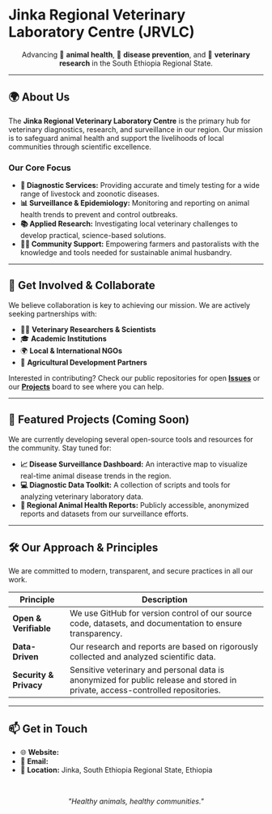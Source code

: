 <p align="center">
  <!-- Optional: Add your logo here. Uncomment and replace the src. -->
  <!-- <img src="URL_TO_YOUR_LOGO.png" alt="JRVLC Logo" width="150"/> -->
  <h1>Jinka Regional Veterinary Laboratory Centre (JRVLC)</h1>
</p>

<p align="center">
  Advancing 🐄 <b>animal health</b>, 🔬 <b>disease prevention</b>, and 🧪 <b>veterinary research</b> in the South Ethiopia Regional State.
</p>

---

## 🌍 About Us

The **Jinka Regional Veterinary Laboratory Centre** is the primary hub for veterinary diagnostics, research, and surveillance in our region. Our mission is to safeguard animal health and support the livelihoods of local communities through scientific excellence.

### Our Core Focus
-   **🧬 Diagnostic Services:** Providing accurate and timely testing for a wide range of livestock and zoonotic diseases.
-   **📊 Surveillance & Epidemiology:** Monitoring and reporting on animal health trends to prevent and control outbreaks.
-   **📚 Applied Research:** Investigating local veterinary challenges to develop practical, science-based solutions.
-   **👨‍🌾 Community Support:** Empowering farmers and pastoralists with the knowledge and tools needed for sustainable animal husbandry.

---

## 🤝 Get Involved & Collaborate

We believe collaboration is key to achieving our mission. We are actively seeking partnerships with:

-   👩‍🔬 **Veterinary Researchers & Scientists**
-   🎓 **Academic Institutions**
-   🌍 **Local & International NGOs**
-   🤝 **Agricultural Development Partners**

Interested in contributing? Check our public repositories for open **[Issues](https://github.com/Jinka-Regional-Veterinary-Laboratory?tab=repositories)** or our **[Projects](https://github.com/orgs/Jinka-Regional-Veterinary-Laboratory/projects)** board to see where you can help.

---

## 🚀 Featured Projects (Coming Soon)

We are currently developing several open-source tools and resources for the community. Stay tuned for:

-   **📈 Disease Surveillance Dashboard:** An interactive map to visualize real-time animal disease trends in the region.
-   **💻 Diagnostic Data Toolkit:** A collection of scripts and tools for analyzing veterinary laboratory data.
-   **📄 Regional Animal Health Reports:** Publicly accessible, anonymized reports and datasets from our surveillance efforts.

---

## 🛠️ Our Approach & Principles

We are committed to modern, transparent, and secure practices in all our work.

| Principle              | Description                                                                                             |
| ---------------------- | ------------------------------------------------------------------------------------------------------- |
| **Open & Verifiable**  | We use GitHub for version control of our source code, datasets, and documentation to ensure transparency. |
| **Data-Driven**        | Our research and reports are based on rigorously collected and analyzed scientific data.                 |
| **Security & Privacy** | Sensitive veterinary and personal data is anonymized for public release and stored in private, access-controlled repositories. |

---

## 📫 Get in Touch

-   🌐 **Website:**  
-   📧 **Email:** 
-   📍 **Location:** Jinka, South Ethiopia Regional State, Ethiopia


<br>
<p align="center">
  <i>"Healthy animals, healthy communities."</i>
</p>
